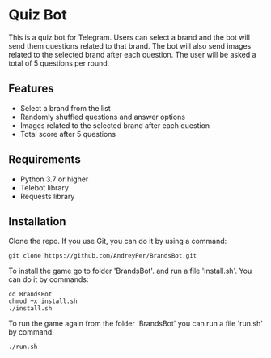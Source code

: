 # Quiz Bot

This is a quiz bot for Telegram. Users can select a brand and the bot will send them questions related to that brand. The bot will also send images related to the selected brand after each question. The user will be asked a total of 5 questions per round.

## Features

- Select a brand from the list
- Randomly shuffled questions and answer options
- Images related to the selected brand after each question
- Total score after 5 questions

## Requirements

- Python 3.7 or higher
- Telebot library
- Requests library

## Installation

Clone the repo. If you use Git, you can do it by using a command:

```
git clone https://github.com/AndreyPer/BrandsBot.git
```

To install the game go to folder 'BrandsBot'. and run a file 'install.sh'. You can do it by commands:

```
cd BrandsBot
chmod +x install.sh
./install.sh
```
To run the game again from the folder 'BrandsBot' you can run a file 'run.sh' by command:

```
./run.sh